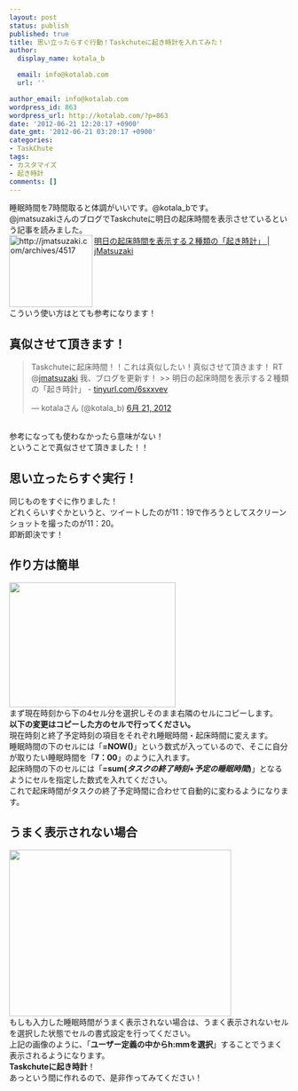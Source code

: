 ```yaml
---
layout: post
status: publish
published: true
title: 思い立ったらすぐ行動！Taskchuteに起き時計を入れてみた！
author:
  display_name: kotala_b

  email: info@kotalab.com
  url: ''

author_email: info@kotalab.com
wordpress_id: 863
wordpress_url: http://kotalab.com/?p=863
date: '2012-06-21 12:20:17 +0900'
date_gmt: '2012-06-21 03:20:17 +0900'
categories:
- TaskChute
tags:
- カスタマイズ
- 起き時計
comments: []
---
```

<p>睡眠時間を7時間取ると体調がいいです。@kotala_bです。<br />
@jmatsuzakiさんのブログでTaskchuteに明日の起床時間を表示させているという記事を読みました。<br />
<a href="http://jmatsuzaki.com/archives/4517" target="_blank"><img title="明日の起床時間を表示する２種類の「起き時計」 | jMatsuzaki" src="http://capture.heartrails.com/150x130?http://jmatsuzaki.com/archives/4517" alt="http://jmatsuzaki.com/archives/4517" width="150" height="130" align="left" /></a><a href="http://jmatsuzaki.com/archives/4517" title="明日の起床時間を表示する２種類の「起き時計」 | jMatsuzaki" target="_blank">明日の起床時間を表示する２種類の「起き時計」 | jMatsuzaki</a><br style="clear:both;" />こういう使い方はとても参考になります！<br />
<!--more--></p>
<h2>真似させて頂きます！</h2>
<blockquote class="twitter-tweet" data-in-reply-to="215436500916109312" lang="ja"><p>Taskchuteに起床時間！！これは真似したい！真似させて頂きます！ RT @<a href="https://twitter.com/jmatsuzaki">jmatsuzaki</a> 我、ブログを更新す！ >> 明日の起床時間を表示する２種類の「起き時計」 - <a href="http://t.co/XLKeFTD0" title="http://tinyurl.com/6sxxvev">tinyurl.com/6sxxvev</a></p>
<p>&mdash; kotalaさん (@kotala_b) <a href="https://twitter.com/kotala_b/status/215629997224894464" data-datetime="2012-06-21T02:19:32+00:00">6月 21, 2012</a></p></blockquote>
<p><script src="//platform.twitter.com/widgets.js" charset="utf-8"></script><br />
参考になっても使わなかったら意味がない！<br />
ということで真似させて頂きました！！</p>
<h2>思い立ったらすぐ実行！</h2>
<p>同じものをすぐに作りました！<br />
どれくらいすぐかというと、ツイートしたのが11：19で作ろうとしてスクリーンショットを撮ったのが11：20。<br />
即断即決です！</p>
<h2>作り方は簡単</h2>
<p><a href="http://kotalab.com/wp-content/uploads/okidokei_120621_02.jpg"><img src="http://kotalab.com/wp-content/uploads/okidokei_120621_02.jpg" alt="" title="okidokei_120621_02" width="300" height="225" class="alignnone size-full wp-image-866" /></a><br />
まず現在時刻から下の4セル分を選択しそのまま右隣のセルにコピーします。<br />
<strong>以下の変更はコピーした方のセルで行ってください。</strong><br />
現在時刻と終了予定時刻の項目をそれぞれ睡眠時間・起床時間に変えます。<br />
睡眠時間の下のセルには「<strong>=NOW()</strong>」という数式が入っているので、そこに自分が取りたい睡眠時間を「<strong>7：00</strong>」のように入れます。<br />
起床時間の下のセルには「<strong>=sum(<em>タスクの終了時刻</em>+<em>予定の睡眠時間</em>)</strong>」となるようにセルを指定した数式を入れてください。<br />
これで起床時間がタスクの終了予定時間に合わせて自動的に変わるようになります。</p>
<h2>うまく表示されない場合</h2>
<p><a href="http://kotalab.com/wp-content/uploads/okidokei_120621_01.jpg"><img src="http://kotalab.com/wp-content/uploads/okidokei_120621_01.jpg" alt="" title="okidokei_120621_01" width="400" height="300" class="alignnone size-full wp-image-865" /></a><br />
もしも入力した睡眠時間がうまく表示されない場合は、うまく表示されないセルを選択した状態でセルの書式設定を行ってください。<br />
上記の画像のように、「<strong>ユーザー定義の中からh:mmを選択</strong>」することでうまく表示されるようになります。<br />
<strong>Taskchuteに起き時計</strong>！<br />
あっという間に作れるので、是非作ってみてください！</p>
